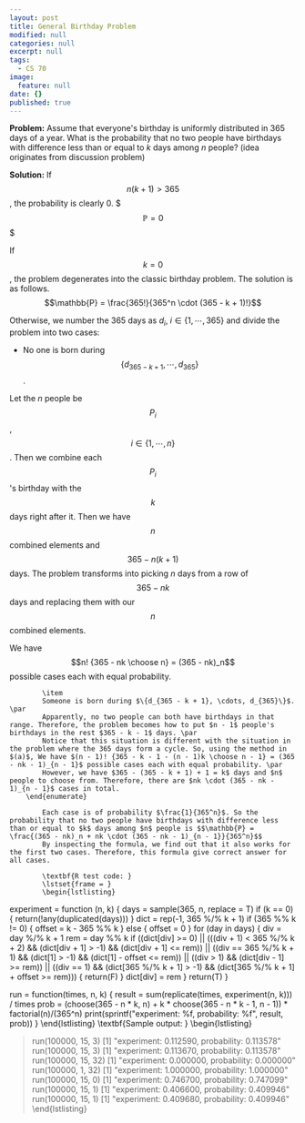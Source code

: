 ```yaml
---
layout: post
title: General Birthday Problem
modified: null
categories: null
excerpt: null
tags: 
  - CS 70
image: 
  feature: null
date: {}
published: true
---
```


**Problem:**
Assume that everyone's birthday is uniformly distributed in 365 days of a year. What is the probability that no two people have birthdays with difference less than or equal to $k$ days among $n$ people? (idea originates from discussion problem)
        
**Solution:**
If $$n(k + 1) > 365$$, the probability is clearly 0. $$$\mathbb{P} = 0$$$
        
If $$k = 0$$, the problem degenerates into the classic birthday problem. The solution is as follows. $$\mathbb{P} = \frac{365!}{365^n \cdot (365 - k + 1)!}$$

Otherwise, we number the 365 days as $d_i$, $i \in \{1, \cdots, 365\}$ and divide the problem into two cases:
+ No one is born during $$\{d_{365-k+1}, \cdots, d_{365}\}$$.

Let the $n$ people be $$P_i$$, $$i \in \{1, \cdots, n\}$$. Then we combine each $$P_i$$'s birthday with the $$k$$ days right after it. Then we have $$n$$ combined elements and $$365 - n(k + 1)$$ days. The problem transforms into picking $n$ days from a row of $$365 - nk$$ days and replacing them with our $$n$$ combined elements.

We have $$n! {365 - nk \choose n} = (365 - nk)_n$$ possible cases each with equal probability.

            \item
            Someone is born during $\{d_{365 - k + 1}, \cdots, d_{365}\}$. \par
            Apparently, no two people can both have birthdays in that range. Therefore, the problem becomes how to put $n - 1$ people's birthdays in the rest $365 - k - 1$ days. \par
            Notice that this situation is different with the situation in the problem where the 365 days form a cycle. So, using the method in $(a)$, We have $(n - 1)! {365 - k - 1 - (n - 1)k \choose n - 1} = (365 - nk - 1)_{n - 1}$ possible cases each with equal probability. \par
            However, we have $365 - (365 - k + 1) + 1 = k$ days and $n$ people to choose from. Therefore, there are $nk \cdot (365 - nk - 1)_{n - 1}$ cases in total.
        \end{enumerate}

            Each case is of probability $\frac{1}{365^n}$. So the probability that no two people have birthdays with difference less than or equal to $k$ days among $n$ people is $$\mathbb{P} = \frac{(365 - nk)_n + nk \cdot (365 - nk - 1)_{n - 1}}{365^n}$$
            By inspecting the formula, we find out that it also works for the first two cases. Therefore, this formula give correct answer for all cases.

            \textbf{R test code: }
            \lstset{frame = }
            \begin{lstlisting}
experiment = function (n, k) {
    days = sample(365, n, replace = T)
    if (k == 0) {
        return(!any(duplicated(days)))
    }
    dict = rep(-1, 365 %/% k + 1)
    if (365 %% k != 0) {
        offset = k - 365 %% k
    } else {
        offset = 0
    }
    for (day in days) {
        div = day %/% k + 1
        rem = day %% k
        if ((dict[div] >= 0) ||
            (((div + 1) < 365 %/% k + 2) && (dict[div + 1] > -1) && (dict[div + 1] <= rem)) ||
            ((div == 365 %/% k + 1) && (dict[1] > -1) && (dict[1] - offset <= rem)) ||
            ((div > 1) && (dict[div - 1] >= rem)) ||
            ((div == 1) && (dict[365 %/% k + 1] > -1) && (dict[365 %/% k + 1] + offset >= rem))) {
            return(F)
        }
        dict[div] = rem
    }
    return(T)
}

run = function(times, n, k) {
    result = sum(replicate(times, experiment(n, k))) / times
    prob = (choose(365 - n * k, n) + k * choose(365 - n * k - 1, n - 1)) * factorial(n)/(365^n)
    print(sprintf("experiment: %f, probability: %f", result, prob))
}
            \end{lstlisting}
            \textbf{Sample output: }
            \begin{lstlisting}
> run(100000, 15, 3)
[1] "experiment: 0.112590, probability: 0.113578"
> run(100000, 15, 3)
[1] "experiment: 0.113670, probability: 0.113578"
> run(100000, 15, 32)
[1] "experiment: 0.000000, probability: 0.000000"
> run(100000, 1, 32)
[1] "experiment: 1.000000, probability: 1.000000"
> run(100000, 15, 0)
[1] "experiment: 0.746700, probability: 0.747099"
> run(100000, 15, 1)
[1] "experiment: 0.406600, probability: 0.409946"
> run(100000, 15, 1)
[1] "experiment: 0.409680, probability: 0.409946"
            \end{lstlisting}